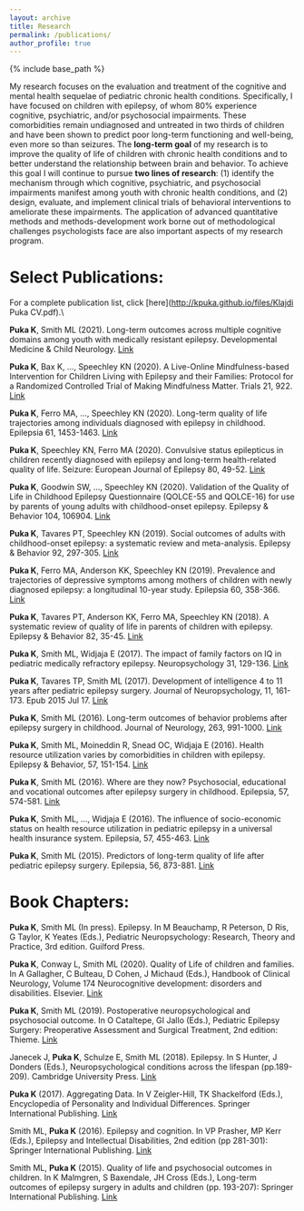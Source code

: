 ```yaml
---
layout: archive
title: Research
permalink: /publications/
author_profile: true
---
```


{% include base_path %}

My research focuses on the evaluation and treatment of the cognitive and mental health sequelae of pediatric chronic health conditions. Specifically, I have focused on children with epilepsy, of whom 80% experience cognitive, psychiatric, and/or psychosocial impairments. These comorbidities remain undiagnosed and untreated in two thirds of children and have been shown to predict poor long-term functioning and well-being, even more so than seizures. The **long-term goal** of my research is to improve the quality of life of children with chronic health conditions and to better understand the relationship between brain and behavior. To achieve this goal I will continue to pursue **two lines of research**: (1) identify the mechanism through which cognitive, psychiatric, and psychosocial impairments manifest among youth with chronic health conditions, and (2) design, evaluate, and implement clinical trials of behavioral interventions to ameliorate these impairments. The application of advanced quantitative methods and methods-development work borne out of methodological challenges psychologists face are also important aspects of my research program.




# Select Publications:	

For a complete publication list, click [here](http://kpuka.github.io/files/Klajdi Puka CV.pdf).\


**Puka K**, Smith ML (2021). Long-term outcomes across multiple cognitive domains among youth with medically resistant epilepsy. Developmental Medicine & Child Neurology. [Link](https://doi.org/10.1111/dmcn.14815)


**Puka K**, Bax K, ..., Speechley KN (2020). A Live-Online Mindfulness-based Intervention for Children Living with Epilepsy and their Families: Protocol for a Randomized Controlled Trial of Making Mindfulness Matter. Trials 21, 922. [Link](https://doi.org/10.1186/s13063-020-04792-3)


**Puka K**, Ferro MA, ..., Speechley KN (2020). Long-term quality of life trajectories among individuals diagnosed with epilepsy in childhood. Epilepsia 61, 1453-1463. [Link](https://doi.org/10.1111/epi.16579)


**Puka K**, Speechley KN, Ferro MA (2020). Convulsive status epilepticus in children recently diagnosed with epilepsy and long-term health-related quality of life. Seizure: European Journal of Epilepsy 80, 49-52. [Link](https://doi.org/10.1016/j.seizure.2020.05.025)


**Puka K**, Goodwin SW, ..., Speechley KN (2020). Validation of the Quality of Life in Childhood Epilepsy Questionnaire (QOLCE-55 and QOLCE-16) for use by parents of young adults with childhood-onset epilepsy. Epilepsy & Behavior 104, 106904. [Link](https://doi.org/10.1016/j.yebeh.2020.106904)


**Puka K**, Tavares PT, Speechley KN (2019). Social outcomes of adults with childhood-onset epilepsy: a systematic review and meta-analysis. Epilepsy & Behavior 92, 297-305. [Link](http://doi.org/10.1016/j.yebeh.2019.01.012) 


**Puka K**, Ferro MA, Anderson KK, Speechley KN (2019). Prevalence and trajectories of depressive symptoms among mothers of children with newly diagnosed epilepsy: a longitudinal 10-year study. Epilepsia 60, 358-366. [Link](https://doi.org/10.1111/epi.14638)


**Puka K**, Tavares PT, Anderson KK, Ferro MA, Speechley KN (2018). A systematic review of quality of life in parents of children with epilepsy. Epilepsy & Behavior 82, 35-45. [Link](https://doi.org/10.1016/j.yebeh.2018.03.008) 


**Puka K**, Smith ML, Widjaja E (2017). The impact of family factors on IQ in pediatric medically refractory epilepsy. Neuropsychology 31, 129-136. [Link](https://doi.org/10.1037/neu0000308)


**Puka K**, Tavares TP, Smith ML (2017). Development of intelligence 4 to 11 years after pediatric epilepsy surgery. Journal of Neuropsychology, 11, 161-173. Epub 2015 Jul 17. [Link](https://doi.org/10.1111/jnp.12081)


**Puka K**, Smith ML (2016). Long-term outcomes of behavior problems after epilepsy surgery in childhood. Journal of Neurology, 263, 991-1000. [Link](https://doi.org/10.1007/s00415-016-8089-0)


**Puka K**, Smith ML, Moineddin R, Snead OC, Widjaja E (2016). Health resource utilization varies by comorbidities in children with epilepsy. Epilepsy & Behavior, 57, 151-154. [Link](https://doi.org/10.1016/j.yebeh.2016.02.011) 


**Puka K**, Smith ML (2016). Where are they now? Psychosocial, educational and vocational outcomes after epilepsy surgery in childhood. Epilepsia, 57, 574-581. [Link](https://doi.org/10.1111/epi.13327)


**Puka K**, Smith ML, ..., Widjaja E (2016). The influence of socio-economic status on health resource utilization in pediatric epilepsy in a universal health insurance system. Epilepsia, 57, 455-463. [Link](https://doi.org/10.1111/epi.13290) 

**Puka K**, Smith ML (2015). Predictors of long-term quality of life after pediatric epilepsy surgery. Epilepsia, 56, 873-881. [Link](https://doi.org/10.1111/epi.13004)




# Book Chapters:	

**Puka K**, Smith ML (In press). Epilepsy. In M Beauchamp, R Peterson, D Ris, G Taylor, K Yeates (Eds.), Pediatric Neuropsychology: Research, Theory and Practice, 3rd edition. Guilford Press.

**Puka K**, Conway L, Smith ML (2020). Quality of Life of children and families. In A Gallagher, C Bulteau, D Cohen, J Michaud (Eds.), Handbook of Clinical Neurology, Volume 174 Neurocognitive development: disorders and disabilities. Elsevier. [Link](https://doi.org/10.1016/B978-0-444-64148-9.00028-4)


**Puka K**, Smith ML (2019). Postoperative neuropsychological and psychosocial outcome. In O Cataltepe, GI Jallo (Eds.), Pediatric Epilepsy Surgery: Preoperative Assessment and Surgical Treatment, 2nd edition: Thieme. [Link](https://doi.org/10.1055/b-0039-171706)


Janecek J, **Puka K**, Schulze E, Smith ML (2018). Epilepsy. In S Hunter, J Donders (Eds.), Neuropsychological conditions across the lifespan (pp.189-209). Cambridge University Press. [Link](https://doi.org/10.1017/9781316996751.011)


**Puka K** (2017). Aggregating Data. In V Zeigler-Hill, TK Shackelford (Eds.), Encyclopedia of Personality and Individual Differences. Springer International Publishing. [Link](https://doi.org/10.1007/978-3-319-28099-8_1278-1)


Smith ML, **Puka K** (2016). Epilepsy and cognition. In VP Prasher, MP Kerr (Eds.), Epilepsy and Intellectual Disabilities, 2nd edition (pp 281-301): Springer International Publishing. [Link](https://doi.org/10.1007/978-3-319-39144-1_13)


Smith ML, **Puka K** (2015). Quality of life and psychosocial outcomes in children. In K Malmgren, S Baxendale, JH Cross (Eds.), Long-term outcomes of epilepsy surgery in adults and children (pp. 193-207): Springer International Publishing. [Link](https://doi.org/10.1007/978-3-319-17783-0_13)
